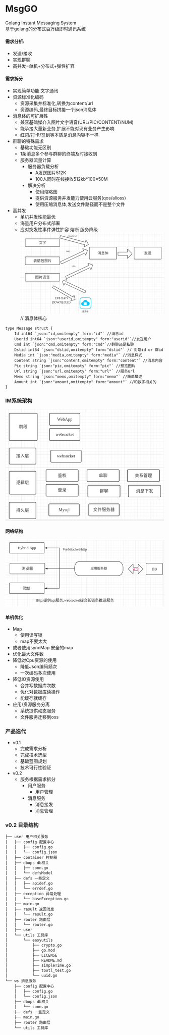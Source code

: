 # MsgGO
Golang Instant Messaging System  
基于golang的分布式百万级即时通讯系统

#### 需求分析:
- 发送/接收
- 实现群聊
- 高并发=单机+分布式+弹性扩容

#### 需求拆分
- 实现简单功能 文字通讯
- 资源标准化编码
    - 资源采集并标准化,转换为content/url
    - 资源编码,最终目标拼接一个json消息体
- 消息体的可扩展性
    - 兼容基础媒介入图片文字语音(URL/PIC/CONTENT/NUM)
    - 能承接大量新业务,扩展不能对现有业务产生影响
    - 红包/打卡/签到等本质是消息内容不一样
- 群聊的特殊需求
    - 基础功能无区别
    - 1条消息多个参与群聊的终端及时接收到
    - 服务器流量计算
        - 服务器负载分析
            - A发送图片512K
            - 100人同时在线接收512kb*100=50M
        - 解决分析
            - 使用缩略图
            - 提供资源服务并发能力使用云服务(qos/alioss)
            - 使用压缩消息体,发送文件路径而不是整个文件
- 高并发
    - 单机并发性能最优
    - 海量用户分布式部署
    - 应对突发性事件弹性扩容 熔断 服务降级
![](./README/SERVER.png)
// 消息体核心
``` 
type Message struct {
	Id int64 `json:"id,omitempty" form:"id"` //消息id
	Userid int64 `json:"userid,omitempty" form:"userid"`//发送用户
	Cmd int `json:"cmd,omitempty" form:"cmd"`//群聊还是私聊
	Dstid int64 `json:"dstid,omitempty" form:"dstid"` // 对端id or 群id
	Media int `json:"media,omitempty" form:"media"` //消息样式
	Content string `json:"content,omitempty" form:"content"` //消息内容
	Pic string `json:"pic,omitempty" form:"pic"` //预览图片
	Url string `json:"url,omitempty" form:"url"` //服务url
	Memo string `json:"memo,omitempty" form:"memo"` //简单描述
	Amount int `json:"amount,omitempty" form:"amount"` //和数字相关的
}    
```
### IM系统架构
![](./README/im.png)

#### 网络结构
![](./README/HTTP.png)

#### 单机优化
- Map
    - 使用读写锁
    - map不要太大
- 或者使用syncMap 安全的map
- 优化最大文件数
- 降低对Cpu资源的使用
    - 降低Json编码频次
    - 一次编码多次使用
- 降低IO资源使用
    - 合并写数据库次数
    - 优化对数据库读操作
    - 能缓存就缓存
- 应用/资源服务分离
    - 系统提供动态服务
    - 文件服务迁移到oss
    
    
### 产品迭代
- v0.1
    - 完成需求分析
    - 完成技术选型
    - 基础蓝图规划
    - 技术可行性验证
- v0.2
    - 服务根据需求拆分 
        - 用户服务
            - 用户管理  
        - 消息服务
            - 消息接发
            - 消息管理
### v0.2 目录结构
```     
├── user 用户相关服务
│   ├── config 配置中心
│   │   ├── config.go
│   │   └── config.json
│   ├── container 控制器
│   ├── dbops db相关
│   │   ├── conn.go
│   │   └── defsModel
│   ├── defs 一些定义
│   │   ├── apidef.go
│   │   └── errdef.go
│   ├── exception 异常处理
│   │   └── baseException.go
│   ├── main.go
│   ├── result 返回消息
│   │   └── result.go
│   ├── router 路由层
│   │   └── router.go
│   ├── user
│   └── utils 工具库
│       └── easyutils
│           ├── crypto.go
│           ├── go.mod
│           ├── LICENSE
│           ├── README.md
│           ├── simpleTime.go
│           ├── tootl_test.go
│           └── uuid.go
└── ws 消息服务
    ├── config 配置中心
    │   ├── config.go
    │   └── config.json
    ├── dbops db相关
    │   └── conn.go
    ├── defs 一些定义
    ├── main.go
    ├── router 路由层
    └── utils 工具库
```
